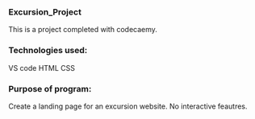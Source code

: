 ### Excursion_Project

This is a project completed with codecaemy. 

### Technologies used:
VS code
HTML
CSS

### Purpose of program:
Create a landing page for an excursion website. No interactive feautres.
